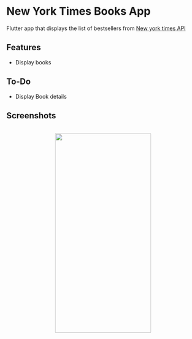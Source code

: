 # New York Times Books App

Flutter app that displays the list of bestsellers from [New york times API](https://developer.nytimes.com/docs/books-product/1/overview)

## Features
- Display books

## To-Do
- Display Book details

## Screenshots

<p align="center">
  <br>
  <img src="https://user-images.githubusercontent.com/37804253/150629617-cdc8a9cd-026f-4867-a2e0-b843b46c344d.png" width="250" height="520">
</p>
